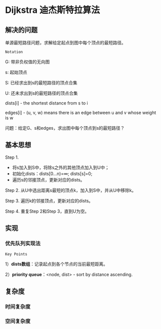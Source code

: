 # Dijkstra 迪杰斯特拉算法

## 解决的问题

单源最短路径问题，求解给定起点到图中每个顶点的最短路径。

`Notation`

G: 带非负权值的无向图

s: 起始顶点

S: 已经求出到s的最短路径的顶点合集

U: 还未求出到s的最短路径的顶点合集

dists[i] - the shortest distance from s to i

edges[i] - (u, v, w) means there is an edge between u and v whose weight is w

问题：给定G、s和edges，求出图中每个顶点到s的最短路径？

## 基本思想

Step 1.

* 将s加入到S中，将除s之外的其他顶点加入到U中；
* 初始化dists：dists[0...n)=∞; dists[s]=0;
* 遍历s的邻接顶点，更新对应的dists。

Step 2. 从U中选出距离s最短的顶点k，加入到S中，并从U中移除k。

Step 3. 遍历k的邻接顶点，更新对应的dists。

Step 4. 重复Step 2和Step 3，直到U为空。

## 实现

### 优先队列实现法

`Key Points`

1）**dists数组**：记录起点到各个节点的当前最短距离。

2）**priority queue**：<node, dist> - sort by distance ascending.

## 复杂度

### 时间复杂度

### 空间复杂度